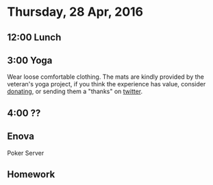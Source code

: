 Thursday, 28 Apr, 2016
======================

12:00 Lunch
-----------

3:00 Yoga
---------

Wear loose comfortable clothing.
The mats are kindly provided by the veteran's yoga project,
if you think the experience has value, consider [donating](http://www.veteransyogaproject.org/donate.html),
or sending them a "thanks" on [twitter](https://twitter.com/veteransyoga).

4:00 ??
-------

Enova
-----

Poker Server

Homework
--------
